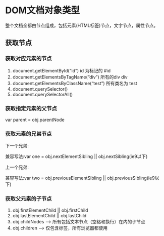 # DOM文档对象类型

整个文档全都由节点组成，包括元素(HTML标签)节点，文字节点，属性节点。

## 获取节点

### 获取对应元素的节点
1. document.getElementById(“id”) id 为标记的 #id
2. document.getElementsByTagName(“div”) 所有的div div
3. document.getElementsByClassName(“test”) 所有类名为 test
4. document.querySelector()
5. document.querySelectorAll()

### 获取指定元素的父节点

var parent = obj.parentNode

### 获取元素的兄弟节点

下一个兄弟:

兼容写法:var one = obj.nextElementSibling || obj.nextSibling(ie9以下)  

上一个兄弟:

兼容写法:var two = obj.previousElementSibling || obj.previousSibling(ie9以下)

### 获取父元素的子节点

1. obj.firstElementChild || obj.firstChild 
2. obj.lastElementChild || obj.lastChild
3. obj.childNodes  --> 所有包括文本节点（空格和换行）在内的子节点
4. obj.children --> 仅包含标签，所有浏览器都使用 




